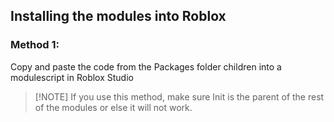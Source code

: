 ## Installing the modules into Roblox

### Method 1:
Copy and paste the code from the Packages folder children into a modulescript in Roblox Studio
>[!NOTE] If you use this method, make sure Init is the parent of the rest of the modules or else it will not work.
>
